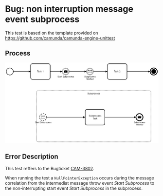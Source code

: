 # Bug: non interruption message event subprocess

This test is based on the template provided on https://github.com/camunda/camunda-engine-unittest

## Process
![process](https://github.com/jlhoelter/camunda-bug-eventsubprocess-message/blob/master/src/test/resources/ProcessWithMessageEventSubprocess.png)

## Error Description
This test reffers to the Bugticket [CAM-3802](https://app.camunda.com/jira/browse/CAM-3802).

When running the test a `NullPointerException` occurs during the message correlation from the intermediat message throw event *Start Subprocess* to the non-interrupting start event *Start Subprocess* in the subprocess.
